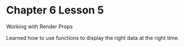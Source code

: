 # Chapter 6 Lesson 5
Working with Render Props

Learned how to use functions to display the right data at the right time.